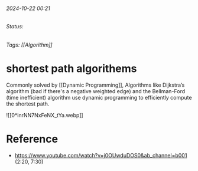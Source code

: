 
###### 2024-10-22 00:21
###### Status:
###### Tags: [[Algorithm]]

# shortest path algorithems

Commonly solved by [[Dynamic Programming]], 
Algorithms like Dijkstra’s algorithm (bad if there's a negative weighted edge) and the Bellman-Ford (time inefficient) algorithm use dynamic programming to efficiently compute the shortest path.

![[0*inrNN7NxFeNX_tYa.webp]]
# Reference
- https://www.youtube.com/watch?v=j0OUwduDOS0&ab_channel=b001 (2:20, 7:30)